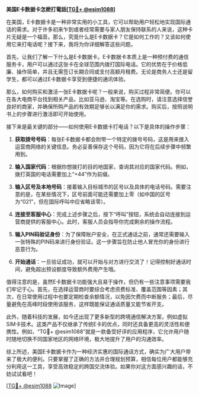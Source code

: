 **美国E卡数据卡怎麽打電話[[TG💪+ @esim1088](https://t.me/s/esim1088)]**

在美国，E卡数据卡是一种非常实用的小工具，它可以帮助用户轻松地实现国际通话的需求。对于许多初来乍到或者经常需要与家人朋友保持联系的人来说，这种卡片无疑是一个福音。那么，究竟什么是E卡数据卡？它是如何工作的？又该如何使用它来打电话呢？接下来，我将为你详细解答这些问题。

首先，让我们了解一下什么是E卡数据卡。E卡数据卡本质上是一种预付费的通信服务卡，用户可以通过这张卡在全球范围内拨打国际电话。它的优势在于价格低廉、操作简单，并且无需签订长期合同或支付高额月租费。无论是商务人士还是留学生，都可以通过E卡数据卡享受到便捷的通讯体验。

那么，如何购买和激活一张E卡数据卡呢？一般来说，购买过程非常简便。你可以在各大电商平台找到相关产品，比如亚马逊、淘宝等。在选购时，请注意选择信誉良好的商家，并确保所购产品的有效期足够长以满足你的需求。购买后，按照说明书上的步骤进行激活即可开始使用。

接下来是最关键的部分——如何使用E卡数据卡打电话？以下是具体的操作步骤：

1. **获取拨号号码**：每张E卡数据卡都会附带一个特定的拨号号码，这是用来接入运营商网络的关键信息。务必妥善保存这个号码，因为它将在后续步骤中频繁用到。

2. **输入国家代码**：根据你想拨打的目的地国家，查询其对应的国家代码。例如，拨打英国的电话需要加上“+44”作为前缀。

3. **输入区号及本地号码**：接着输入目标城市的区号以及具体的电话号码。需要注意的是，在某些情况下，区号前面可能还需要加上零（如中国的区号为“021”，但在国际呼叫中应省略该零）。

4. **连接至客服中心**：完成上述步骤之后，按下“呼叫”按钮，系统会自动连接到运营商提供的客服中心。此时，客服人员会指导你完成剩余的操作流程。

5. **输入PIN码验证身份**：为了保障账户安全，在正式通话之前，通常还需要输入一张特殊的PIN码来进行身份验证。这一步骤旨在防止他人冒充你的身份进行恶意行为。

6. **开始通话**：一旦验证成功，就可以开始与对方进行交流了！记得控制好通话时间，避免超出预设额度导致额外费用产生哦。

值得注意的是，虽然E卡数据卡功能强大且易于操作，但仍有一些注意事项需要我们牢记于心。首先，在选择运营商时要综合考虑资费标准、覆盖范围等因素；其次，在日常使用过程中也要定期检查余额情况，以免因欠费而中断服务；最后，尽量避免在高峰时段使用该服务，这样既能保证通话质量又能节省开支。

此外，随着科技的发展，如今还出现了更多新型的跨境通信解决方案，例如虚拟SIM卡技术。这类产品不仅继承了传统E卡的优点，同时还具备更高的灵活性和便携性。例如，“TG💪+ @esim1088”就是一款备受好评的应用程序，它允许用户随时随地切换不同国家地区的网络环境，极大地提升了用户的沟通效率。

综上所述，美国E卡数据卡作为一种经济实惠的国际通话方式，确实为广大用户带来了极大的便利。只要掌握了正确的方法并合理规划预算，相信每位用户都能够充分利用这一工具，享受高效稳定的跨国交流体验。如果你对这方面感兴趣的话，不妨试试看吧！

[[TG💪+ @esim1088](https://t.me/s/esim1088) ![Image](https://i.postimg.cc/4NQfJmqS/Snipaste-2025-05-13-00-14-12.png)]
